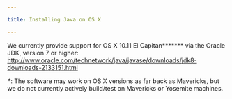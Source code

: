 ```yaml
---

title: Installing Java on OS X

---
```


We currently provide support for OS X 10.11 El Capitan***\**** via the Oracle JDK, version 7 or higher: <http://www.oracle.com/technetwork/java/javase/downloads/jdk8-downloads-2133151.html>

***\****: The software may work on OS X versions as far back as Mavericks, but we do not currently actively build/test on Mavericks or Yosemite machines.
